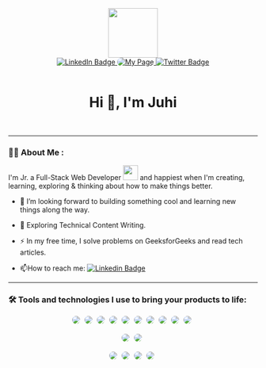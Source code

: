 
<div id="header" align="center">
  <img src="https://media.giphy.com/media/rsUGLKwgSvSxmq1VrZ/giphy.gif" width="100"/>
   <div id="badges">
     <a href="https://www.linkedin.com/in/juhi-bhavsar-67238273/">
       <img src="https://img.shields.io/badge/LinkedIn-blue?style=for-the-badge&logo=linkedin&logoColor=white" alt="LinkedIn Badge"/>
     </a>
    <a href="https://jubhavsar.github.io/Portfolio/" target="_blank">
      <img style="border-radius: 15px;" src="https://img.shields.io/badge/➡%20👩‍💻%20%20My%20Web%20Page%20⬅-grey?style=for-the-badge&logo=&logoColor=black" alt="My Page"/>
    <a/>
   <a href="https://twitter.com/bhavsar_juhi">
       <img src="https://img.shields.io/badge/Twitter-blue?style=for-the-badge&logo=twitter&logoColor=white"        alt="Twitter Badge"/>
     </a>
   </div>
     <br/>
   <h1>
      Hi 👋, I'm Juhi
     
   </h1>
     <br/>
 </div>
 
 ---

 ### :woman_technologist: About Me :
  I'm Jr. a Full-Stack Web Developer <img src="https://media.giphy.com/media/WUlplcMpOCEmTGBtBW/giphy.gif" width="30"> and happiest when I'm creating, learning, exploring & thinking about how to make things better.
 
 - :telescope:  I’m looking forward to building something cool and learning new things along the way.

 - :seedling: Exploring Technical Content Writing.

 - :zap: In my free time, I solve problems on GeeksforGeeks and read tech articles.

 - :mailbox:How to reach me: [![Linkedin Badge](https://img.shields.io/badge/-kakbar-blue?style=flat&logo=Linkedin&logoColor=white)](https://www.linkedin.com/in/juhi-bhavsar-67238273/)

 ---

 ### :hammer_and_wrench: Tools and technologies I use to bring your products to life:
  
  <!--- JS & CSS --->
<div align="center">
  <span>
    <img style="border-radius: 15px; margin-right: 5px;" src="https://img.shields.io/badge/-%3C%20/%3E%20HTML+CSS-0068AF?logo=code&logoColor=white&style=for-the-badge">
  </span>
  <span>
    <img style="border-radius: 15px; margin-right: 5px;" src="https://img.shields.io/badge/-Sass-CC6699?logo=sass&logoColor=251300&style=for-the-badge">
  </span>
  <span>
    <img style="border-radius: 15px; margin-right: 5px;" src="https://img.shields.io/badge/-Javascript-EEBC24?logo=javascript&logoColor=white&style=for-the-badge">
  </span>
  <span>
    <img style="border-radius: 15px; margin-right: 5px;" src="https://img.shields.io/badge/-ReactJs-61DAFB?logo=react&logoColor=white&style=for-the-badge">
  </span>
  <span>
    <img style="border-radius: 15px; margin-right: 5px;" src="https://img.shields.io/badge/-ExpressJs-EEBC24?logo=express&logoColor=white&style=for-the-badge">
  </span>
  <span>
    <img style="border-radius: 15px; margin-right: 5px;" src="https://img.shields.io/badge/-jQuery-0068AF?logo=jquery&logoColor=white&style=for-the-badge">
  </span>
  <span>
    <img style="border-radius: 15px; margin-right: 5px;" src="https://img.shields.io/badge/-Mocha%20&%20Chai-86603F?logo=mocha&chai&logoColor=251300&style=for-the-badge">
  </span>
  <span>
    <img style="border-radius: 15px; margin-right: 5px;" src="https://img.shields.io/badge/-Storybook-E65481?logo=storybook&logoColor=251300&style=for-the-badge">
  </span>
  <span>
    <img style="border-radius: 15px; margin-right: 5px;" src="https://img.shields.io/badge/-Cypress-48474C?logo=cypress&logoColor=whit&style=for-the-badge">
  </span>
  <span>
    <img style="border-radius: 15px; margin-right: 5px;" src="https://img.shields.io/badge/-Jest-95717B?logo=jest&logoColor=white&style=for-the-badge">
  </span>
</div>
<br />
<!--- DB --->
<div align="center">
  <span>
    <img style="border-radius: 15px; margin-right: 5px;" src="https://img.shields.io/badge/-Postgres-0078AA?logo=postgresql&logoColor=white&style=for-the-badge">
  </span>
  <span>
    <img style="border-radius: 15px; margin-right: 5px;" src="https://img.shields.io/badge/-MongoDB-00AF68?logo=mongodb&logoColor=white&style=for-the-badge">
  </span>
</div>
<br />

<!--- Ruby --->
<div align="center">
  <span>
    <img style="border-radius: 15px; margin-right: 5px;" src="https://img.shields.io/badge/-Ruby-A20001?logo=ruby&logoColor=white&style=for-the-badge">
  </span>
  <span>
    <img style="border-radius: 15px; margin-right: 5px;" src="https://img.shields.io/badge/-Ruby+Rails-A20001?logo=rubyonrails&logoColor=white&style=for-the-badge">
  </span>
  <span>
    <img style="border-radius: 15px; margin-right: 5px;" src="https://img.shields.io/badge/-RSpec-A20001?logo=ruby&logoColor=whit&style=for-the-badge">
  </span>
  <span>
    <img style="border-radius: 15px; margin-right: 5px;" src="https://img.shields.io/badge/-Capybara-A20001?logo=ruby&logoColor=whit&style=for-the-badge">
  </span>
</div>
<br />

<!---  ---->

